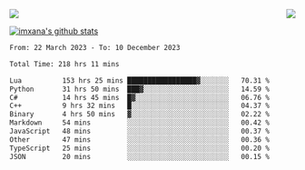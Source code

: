 <p>
  <a href="https://count.getloli.com/"><img src="https://count.getloli.com/get/@xana.readme?theme=moebooru-h"></a>
  <img src="https://weather-icon.journeyad.repl.co/@hangzhou?v=1" align="right">
</p>


<a href="https://github.com/imxana"><img align="center" src="https://github-readme-stats.vercel.app/api?username=imxana&show_icons=true&include_all_commits=true&hide_border=tru&custom_title=imxana%27s%20Github%20Stats" alt="imxana's github stats" /></a> 

<!--START_SECTION:waka-->

```txt
From: 22 March 2023 - To: 10 December 2023

Total Time: 218 hrs 11 mins

Lua          153 hrs 25 mins █████████████████▓░░░░░░░   70.31 %
Python       31 hrs 50 mins  ███▓░░░░░░░░░░░░░░░░░░░░░   14.59 %
C#           14 hrs 45 mins  █▓░░░░░░░░░░░░░░░░░░░░░░░   06.76 %
C++          9 hrs 32 mins   █░░░░░░░░░░░░░░░░░░░░░░░░   04.37 %
Binary       4 hrs 50 mins   ▓░░░░░░░░░░░░░░░░░░░░░░░░   02.22 %
Markdown     54 mins         ░░░░░░░░░░░░░░░░░░░░░░░░░   00.42 %
JavaScript   48 mins         ░░░░░░░░░░░░░░░░░░░░░░░░░   00.37 %
Other        47 mins         ░░░░░░░░░░░░░░░░░░░░░░░░░   00.36 %
TypeScript   25 mins         ░░░░░░░░░░░░░░░░░░░░░░░░░   00.20 %
JSON         20 mins         ░░░░░░░░░░░░░░░░░░░░░░░░░   00.15 %
```

<!--END_SECTION:waka-->
